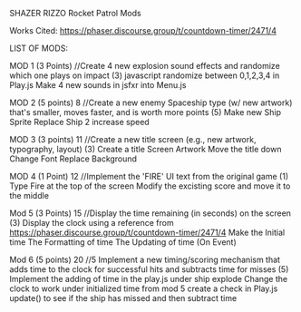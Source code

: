 SHAZER RIZZO
Rocket Patrol Mods

Works Cited:
https://phaser.discourse.group/t/countdown-timer/2471/4


LIST OF MODS:

MOD 1 (3 Points)
//Create 4 new explosion sound effects and randomize which one plays on impact (3)
javascript randomize between 0,1,2,3,4 in Play.js
Make 4 new sounds in jsfxr into Menu.js

MOD 2 (5 points) 8
//Create a new enemy Spaceship type (w/ new artwork) that's smaller, moves faster, and is worth more points (5)
Make new Ship Sprite
Replace Ship 2
increase speed

MOD 3 (3 points) 11
//Create a new title screen (e.g., new artwork, typography, layout) (3)
Create a title Screen Artwork
Move the title down
Change Font
Replace Background

MOD 4 (1 Point) 12
//Implement the 'FIRE' UI text from the original game (1)
Type Fire at the top of the screen
Modify the excisting score and move it to the middle

Mod 5 (3 Points) 15
//Display the time remaining (in seconds) on the screen (3)
Display the clock using a reference from https://phaser.discourse.group/t/countdown-timer/2471/4
Make the Initial time
The Formatting of time
The Updating of time (On Event)
 

Mod 6 (5 points) 20
//5 Implement a new timing/scoring mechanism that adds time to the clock for successful hits and subtracts time for misses (5)
Implement the adding of time in the play.js under ship explode
Change the clock to work under initialized time from mod 5
create a check in Play.js update() to see if the ship has missed and then subtract time

